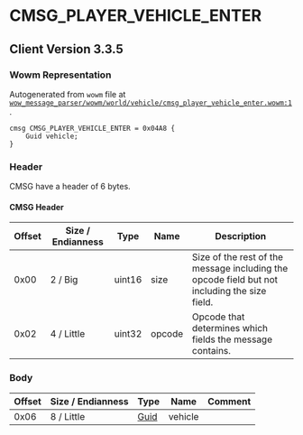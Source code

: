# CMSG_PLAYER_VEHICLE_ENTER

## Client Version 3.3.5

### Wowm Representation

Autogenerated from `wowm` file at [`wow_message_parser/wowm/world/vehicle/cmsg_player_vehicle_enter.wowm:1`](https://github.com/gtker/wow_messages/tree/main/wow_message_parser/wowm/world/vehicle/cmsg_player_vehicle_enter.wowm#L1).
```rust,ignore
cmsg CMSG_PLAYER_VEHICLE_ENTER = 0x04A8 {
    Guid vehicle;
}
```
### Header

CMSG have a header of 6 bytes.

#### CMSG Header

| Offset | Size / Endianness | Type   | Name   | Description |
| ------ | ----------------- | ------ | ------ | ----------- |
| 0x00   | 2 / Big           | uint16 | size   | Size of the rest of the message including the opcode field but not including the size field.|
| 0x02   | 4 / Little        | uint32 | opcode | Opcode that determines which fields the message contains.|

### Body

| Offset | Size / Endianness | Type | Name | Comment |
| ------ | ----------------- | ---- | ---- | ------- |
| 0x06 | 8 / Little | [Guid](../types/packed-guid.md) | vehicle |  |

